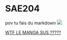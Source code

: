 # SAE204

pov tu fais du markdown
![](https://m.media-amazon.com/images/I/51LVazo3XCL._UXNaN_FMjpg_QL85_.jpg)


[WTF LE MANGA SUS ?????](https://www.scan-manga.com/6845/Okaeri-Alice.html)
